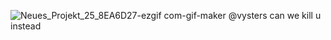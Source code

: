 ![Neues_Projekt_25_8EA6D27-ezgif com-gif-maker](https://github.com/user-attachments/assets/b9e5ed3a-48cb-4fdd-b17b-66655e6e355c)
@vysters can we kill u instead
